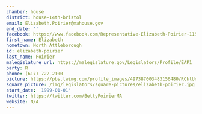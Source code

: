 ```yaml
---
chamber: house
district: house-14th-bristol
email: Elizabeth.Poirier@mahouse.gov
end_date: ''
facebook: https://www.facebook.com/Representative-Elizabeth-Poirier-115052675238359/
first_name: Elizabeth
hometown: North Attleborough
id: elizabeth-poirier
last_name: Poirier
malegislature_url: https://malegislature.gov/Legislators/Profile/EAP1
party: R
phone: (617) 722-2100
picture: https://pbs.twimg.com/profile_images/497387003483156480/RCktUnlJ_400x400.jpeg
square_picture: /img/legislators/square-pictures/elizabeth-poirier.jpg
start_date: '1999-01-01'
twitter: https://twitter.com/BettyPoirierMA
website: N/A
---
```

